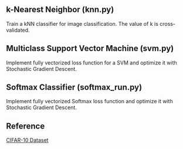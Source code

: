 ## k-Nearest Neighbor (knn.py)
Train a kNN classifier for image classification. The value of k is cross-validated.

## Multiclass Support Vector Machine (svm.py)
Implement fully vectorized loss function for a SVM and optimize it with Stochastic Gradient Descent.

## Softmax Classifier (softmax_run.py)
Implement fully vectorized Softmax loss function and optimize it with Stochastic Gradient Descent.

## Reference
[CIFAR-10 Dataset](https://www.cs.toronto.edu/~kriz/cifar.html)
